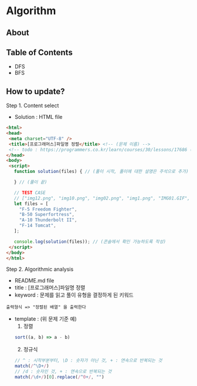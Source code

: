 # Algorithm

## About


## Table of Contents
- DFS
- BFS

## How to update?
Step 1. Content select
  - Solution : HTML file
   ```html
<html>
  <head>
    <meta charset="UTF-8" />
    <title>[프로그래머스]파일명 정렬</title> <!-- (문제 이름) -->
    <!-- todo : https://programmers.co.kr/learn/courses/30/lessons/17686 (문제 링크)--> 
  </head>
  <body>
    <script>
      function solution(files) { // (풀이 시작, 풀이에 대한 설명은 주석으로 추가)

      } // (풀이 끝)

      // TEST CASE
      // ["img12.png", "img10.png", "img02.png", "img1.png", "IMG01.GIF", "img2.JPG"]
      let files = [
        "F-5 Freedom Fighter",
        "B-50 Superfortress",
        "A-10 Thunderbolt II",
        "F-14 Tomcat",
      ];

      console.log(solution(files)); // (콘솔에서 확인 가능하도록 작성)
    </script>
  </body>
</html>
```


Step 2. Algorithmic analysis
  - README.md file
  - title : [프로그래머스]파일명 정렬
  - keyword : 문제를 읽고 풀이 유형을 결정하게 된 키워드
  ```
  출력형식 => "정렬된 배열" 을 출력한다
  ```
  - template : (위 문제 기준 예) 
    1. 정렬 
    ```js
    sort((a, b) => a - b)
    ```
    2. 정규식 
    ```js
    // ^ : 시작부분부터, \D : 숫자가 아닌 것, + : 연속으로 반복되는 것
    match(/^\D+/)
    // /d : 숫자인 것, + : 연속으로 반복되는 것
    match(/\d+/)[0].replace(/^0+/, "")
    ```
    
